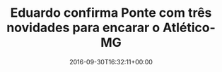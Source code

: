 ---
layout: post
title: "Eduardo confirma Ponte com três novidades para encarar o Atlético-MG "
date: 2016-09-30T16:32:11+00:00
external_link: "http://globoesporte.globo.com/sp/campinas-e-regiao/futebol/times/ponte-preta/noticia/2016/09/eduardo-confirma-ponte-com-tres-novidades-para-encarar-o-atletico-mg.html"
categories: news globo.com
---